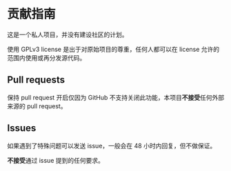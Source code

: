 # 贡献指南

这是一个私人项目，并没有建设社区的计划。

使用 GPLv3 license 是出于对原始项目的尊重，任何人都可以在 license 允许的范围内使用或再分发源代码。

## Pull requests

保持 pull request 开启仅因为 GitHub 不支持关闭此功能，本项目**不接受**任何外部来源的 pull request。

## Issues

如果遇到了特殊问题可以发送 issue，一般会在 48 小时内回复，但不做保证。

**不接受**通过 issue 提到的任何要求。

